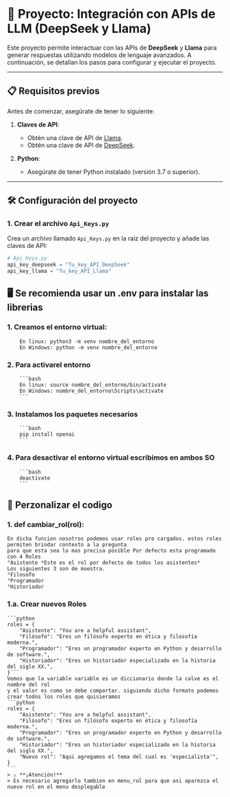 # 🚀 Proyecto: Integración con APIs de LLM (DeepSeek y Llama)

Este proyecto permite interactuar con las APIs de **DeepSeek** y **Llama** para generar respuestas utilizando modelos de lenguaje avanzados. A continuación, se detallan los pasos para configurar y ejecutar el proyecto.

---

## 📋 Requisitos previos

Antes de comenzar, asegúrate de tener lo siguiente:

1. **Claves de API**:
   - Obtén una clave de API de [Llama](https://console.llamaapi.com/en/dashboard).
   - Obtén una clave de API de [DeepSeek](https://platform.deepseek.com/usage).

2. **Python**:
   - Asegúrate de tener Python instalado (versión 3.7 o superior).

---
## 🛠️ Configuración del proyecto

### 1. **Crear el archivo `Api_Keys.py`**
   Crea un archivo llamado `Api_Keys.py` en la raíz del proyecto y añade las claves de API:

   ```python
   # Api_Keys.py
   api_key_deepseek = "Tu_key_API_DeepSeek"
   api_key_llama = "Tu_key_API_Llama"
   ```

## 🖥️ Se recomienda usar un .env para instalar las librerias

### 1. **Creamos el entorno virtual:**
        En linux: python3 -m venv nombre_del_entorno
        En Windows: python -m venv nombre_del_entorno

### 2. **Para activarel entorno**
        ```bash
        En linux: source nombre_del_entorno/bin/activate
        En Windows: nombre_del_entorno\Scripts\activate
        ```
        
### 3. **Instalamos los paquetes necesarios**
        ```bash
        pip install openai
        ```
### 4. **Para desactivar el entorno virtual escribimos en ambos SO**
        ```bash
        deactivate
        ```

##  🔧 Perzonalizar el codigo

### **1. def cambiar_rol(rol):**
    En dicha funcion nosotros podemos usar roles pre cargados. estos roles permiten brindar contexto a la pregunta
    para que esta sea lo mas precisa posible Por defecto esta programado con 4 Roles
    °Asistente *Este es el rol por defecto de todos los asistentes*
    Los siguientes 3 son de muestra.
    °Filosofo 
    °Programador
    °Historiador
### **1.a. Crear nuevos Roles**
    ```python
    roles = {
        "Asistente": "You are a helpful assistant",
        "Filósofo": "Eres un filósofo experto en ética y filosofía moderna.",
        "Programador": "Eres un programador experto en Python y desarrollo de software.",
        "Historiador": "Eres un historiador especializado en la historia del siglo XX.",
    }```
    Vemos que la variable variable es un diccionario donde la calve es el nombre del rol
    y el valor es como se debe comportar. siguiendo dicho formato podemos crear todos los roles que quisieramos
    ```python
    roles = {
        "Asistente": "You are a helpful assistant",
        "Filósofo": "Eres un filósofo experto en ética y filosofía moderna.",
        "Programador": "Eres un programador experto en Python y desarrollo de software.",
        "Historiador": "Eres un historiador especializado en la historia del siglo XX.",
        "Nuevo rol": "Aqui agregamos el tema del cual es 'especialista'",
    }
    ```
    > ⚠️ **¡Atención!** 
    > Es necesario agregarlo tambien en menu_rol para que asi aparezca el nuevo rol en el menu desplegable